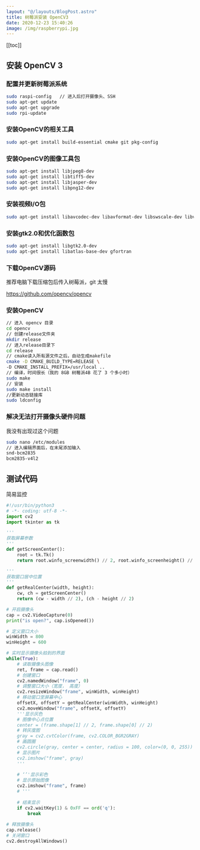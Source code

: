 ```yaml
---
layout: "@/layouts/BlogPost.astro"
title: 树莓派安装 OpenCV3
date: 2020-12-23 15:40:26
image: /img/raspberrypi.jpg
---
```


[[toc]]

## 安装 OpenCV 3

### 配置并更新树莓派系统

```bash
sudo raspi-config   // 进入后打开摄像头、SSH
sudo apt-get update
sudo apt-get upgrade
sudo rpi-update
```

### 安装OpenCV的相关工具

```bash
sudo apt-get install build-essential cmake git pkg-config
```

### 安装OpenCV的图像工具包

```bash
sudo apt-get install libjpeg8-dev 
sudo apt-get install libtiff5-dev 
sudo apt-get install libjasper-dev 
sudo apt-get install libpng12-dev 
```

### 安装视频I/O包

```bash
sudo apt-get install libavcodec-dev libavformat-dev libswscale-dev libv4l-dev
```

### 安装gtk2.0和优化函数包

```bash
sudo apt-get install libgtk2.0-dev
sudo apt-get install libatlas-base-dev gfortran
```

### 下载OpenCV源码

推荐电脑下载压缩包后传入树莓派，git 太慢

https://github.com/opencv/opencv

### 安装OpenCV

```bash
// 进入 opencv 目录
cd opencv
// 创建release文件夹
mkdir release
// 进入release目录下
cd release
// cmake读入所有源文件之后，自动生成makefile
cmake -D CMAKE_BUILD_TYPE=RELEASE \
-D CMAKE_INSTALL_PREFIX=/usr/local ..
// 编译，时间很长（我的 8GB 树莓派4B 花了 3 个多小时）
sudo make
// 安装
sudo make install
//更新动态链接库
sudo ldconfig
```

### 解决无法打开摄像头硬件问题

我没有出现过这个问题

```bash
sudo nano /etc/modules
// 进入编辑界面后，在末尾添加输入
snd-bcm2835
bcm2835-v4l2
```

## 测试代码

简易监控

```python
#!/usr/bin/python3
# -*- coding: utf-8 -*-
import cv2
import tkinter as tk

'''
获取屏幕参数
'''
def getScreenCenter():
	root = tk.Tk()
	return root.winfo_screenwidth() // 2, root.winfo_screenheight() // 2

'''
获取窗口居中位置
'''
def getRealCenter(width, height):
	cw, ch = getScreenCenter()
	return (cw - width // 2), (ch - height // 2)

# 开启摄像头
cap = cv2.VideoCapture(0)
print("is open?", cap.isOpened())

# 定义窗口大小
winWidth = 800
winHeight = 600

# 实时显示摄像头拍到的界面
while(True):
	# 读取摄像头图像
	ret, frame = cap.read()
	# 创建窗口
	cv2.namedWindow("frame", 0)
	# 调整窗口大小（宽度， 高度）
	cv2.resizeWindow("frame", winWidth, winHeight)
	# 移动窗口至屏幕中心
	offsetX, offsetY = getRealCenter(winWidth, winHeight)
	cv2.moveWindow("frame", offsetX, offsetY)
	'''显示灰色
	# 图像中心点位置
	center = (frame.shape[1] // 2, frame.shape[0] // 2)
	# 转灰度图
	gray = cv2.cvtColor(frame, cv2.COLOR_BGR2GRAY)
	# 画圆圈
	cv2.circle(gray, center = center, radius = 100, color=(0, 0, 255))
	# 显示图片
	cv2.imshow("frame", gray)
	'''
	
	# ‘’'显示彩色
	# 显示原始图像
	cv2.imshow("frame", frame)
	# '''
	
	# 结束显示
	if cv2.waitKey(1) & 0xFF == ord('q'):
		break
    
# 释放摄像头
cap.release()
# 关闭窗口
cv2.destroyAllWindows()
```